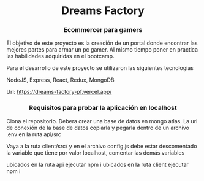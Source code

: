 <h1 align="center">Dreams Factory</h1>
<h3 align="center">Ecommercer para gamers</h3>

El objetivo de este proyecto es la creación de un portal donde encontrar las mejores partes para armar un pc gamer. Al mismo tiempo 
poner en practica las habilidades adquiridas en el bootcamp. 

Para el desarrollo de este proyecto se utilizaron las siguientes tecnologías

NodeJS, Express, React, Redux, MongoDB

Url: https://dreams-factory-pf.vercel.app/

<h3 align="center">Requisitos para probar la aplicación en localhost</h3>
Clona el repositorio.
Debera crear una base de datos en mongo atlas.
La url de conexión de la base de datos copiarla y pegarla dentro de un archivo .env en la ruta api/src

Vaya a la ruta client/src/ y en el archivo config.js debe estar descomentado la variable que tiene por valor localhost, comentar las demás variables

ubicados en la ruta api ejecutar npm i
ubicados en la ruta client ejecutar npm i
